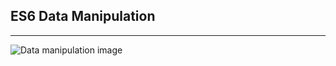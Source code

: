 <h2>ES6 Data Manipulation</h2>
<hr>
<img src="https://miro.medium.com/v2/resize:fit:2000/1*XCPNNcF9l8nliSJdVxNIGw.jpeg" alt="Data manipulation image">